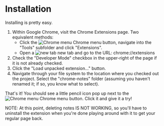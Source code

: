# Installation

Installing is pretty easy.

1. Within Google Chrome, visit the Chrome Extensions page. Two equivalent methods:
    * Click the ![Chrome menu][] Chrome menu button, navigate into the "Tools" subfolder and click "Extensions".
    * Open a ![new tab][] new tab and go to the URL:
        chrome://extensions
2. Check the "Developer Mode" checkbox in the upper-right of the page if it is not already checked.
3. Click the "Load unpacked extension..." button.
4. Navigate through your file system to the location where you checked out the project. Select the "chrome-notes" 
   folder (assuming you haven't renamed it; if so, you know what to select).
   
That's it! You should see a little pencil icon pop up next to the ![Chrome menu][] Chrome menu button. Click it and give it a try!

NOTE: At this point, deleting notes IS NOT WORKING, so you'll have to uninstall the extension when you're done playing around with 
it to get your regular page back.

[Chrome menu]: <http://storage.googleapis.com/support-kms-prod/SNP_2696434_en_v1)>
[new tab]: <http://www.google.com/help/hc/images/chrome_95622a.gif>